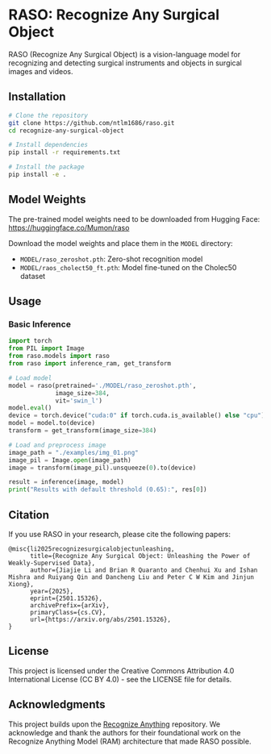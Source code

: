 # RASO: Recognize Any Surgical Object

RASO (Recognize Any Surgical Object) is a vision-language model for recognizing and detecting surgical instruments and objects in surgical images and videos.

## Installation

```bash
# Clone the repository
git clone https://github.com/ntlm1686/raso.git
cd recognize-any-surgical-object

# Install dependencies
pip install -r requirements.txt

# Install the package
pip install -e .
```

## Model Weights

The pre-trained model weights need to be downloaded from Hugging Face:
https://huggingface.co/Mumon/raso

Download the model weights and place them in the `MODEL` directory:
- `MODEL/raso_zeroshot.pth`: Zero-shot recognition model
- `MODEL/raos_cholect50_ft.pth`: Model fine-tuned on the Cholec50 dataset

## Usage

### Basic Inference

```python
import torch
from PIL import Image
from raso.models import raso
from raso import inference_ram, get_transform

# Load model
model = raso(pretrained='./MODEL/raso_zeroshot.pth',
             image_size=384,
             vit='swin_l')
model.eval()
device = torch.device("cuda:0" if torch.cuda.is_available() else "cpu")
model = model.to(device)
transform = get_transform(image_size=384)

# Load and preprocess image
image_path = "./examples/img_01.png"
image_pil = Image.open(image_path)
image = transform(image_pil).unsqueeze(0).to(device)

result = inference(image, model) 
print("Results with default threshold (0.65):", res[0])
```

## Citation

If you use RASO in your research, please cite the following papers:

```
@misc{li2025recognizesurgicalobjectunleashing,
      title={Recognize Any Surgical Object: Unleashing the Power of Weakly-Supervised Data}, 
      author={Jiajie Li and Brian R Quaranto and Chenhui Xu and Ishan Mishra and Ruiyang Qin and Dancheng Liu and Peter C W Kim and Jinjun Xiong},
      year={2025},
      eprint={2501.15326},
      archivePrefix={arXiv},
      primaryClass={cs.CV},
      url={https://arxiv.org/abs/2501.15326}, 
}
```

## License

This project is licensed under the Creative Commons Attribution 4.0 International License (CC BY 4.0) - see the LICENSE file for details.

## Acknowledgments

This project builds upon the [Recognize Anything](https://github.com/xinyu1205/recognize-anything) repository. We acknowledge and thank the authors for their foundational work on the Recognize Anything Model (RAM) architecture that made RASO possible.